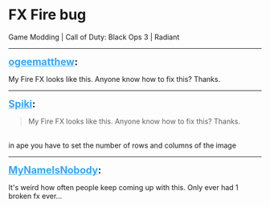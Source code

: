 # FX Fire bug
Game Modding | Call of Duty: Black Ops 3 | Radiant

---
<strong style="font-size: 1.4em;"><span style="text-decoration: underline;text-decoration-color: #34a7f9;"><span style="color:#34a7f9;">ogeematthew</span></span>:</strong>

<p>My Fire FX looks like this. Anyone know how to fix this? Thanks.</p>

---
<strong style="font-size: 1.4em;"><span style="text-decoration: underline;text-decoration-color: #34a7f9;"><span style="color:#34a7f9;">Spiki</span></span>:</strong>

<p><blockquote>My Fire FX looks like this. Anyone know how to fix this? Thanks.<br /></blockquote><br />in ape you have to set the number of rows and columns of the image</p>

---
<strong style="font-size: 1.4em;"><span style="text-decoration: underline;text-decoration-color: #34a7f9;"><span style="color:#34a7f9;">MyNameIsNobody</span></span>:</strong>

<p>It&#39;s weird how often people keep coming up with this. Only ever had 1 broken fx ever...</p>
